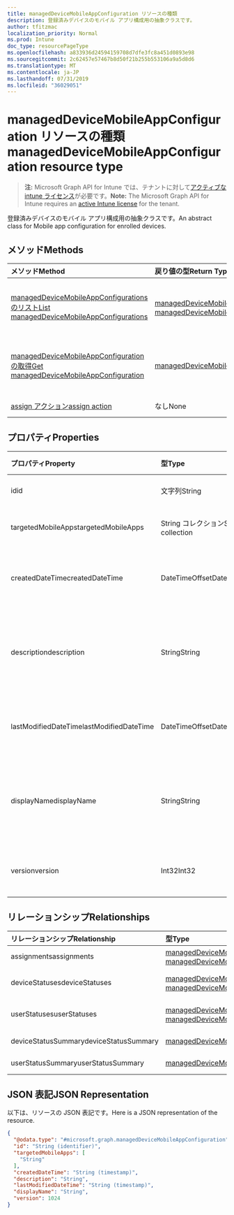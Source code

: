 ```yaml
---
title: managedDeviceMobileAppConfiguration リソースの種類
description: 登録済みデバイスのモバイル アプリ構成用の抽象クラスです。
author: tfitzmac
localization_priority: Normal
ms.prod: Intune
doc_type: resourcePageType
ms.openlocfilehash: a833936d24594159708d7dfe3fc8a451d0893e98
ms.sourcegitcommit: 2c62457e57467b8d50f21b255b553106a9a5d8d6
ms.translationtype: MT
ms.contentlocale: ja-JP
ms.lasthandoff: 07/31/2019
ms.locfileid: "36029051"
---
```

# <a name="manageddevicemobileappconfiguration-resource-type"></a><span data-ttu-id="3f4a6-103">managedDeviceMobileAppConfiguration リソースの種類</span><span class="sxs-lookup"><span data-stu-id="3f4a6-103">managedDeviceMobileAppConfiguration resource type</span></span>

> <span data-ttu-id="3f4a6-104">**注:** Microsoft Graph API for Intune では、テナントに対して[アクティブな intune ライセンス](https://go.microsoft.com/fwlink/?linkid=839381)が必要です。</span><span class="sxs-lookup"><span data-stu-id="3f4a6-104">**Note:** The Microsoft Graph API for Intune requires an [active Intune license](https://go.microsoft.com/fwlink/?linkid=839381) for the tenant.</span></span>

<span data-ttu-id="3f4a6-105">登録済みデバイスのモバイル アプリ構成用の抽象クラスです。</span><span class="sxs-lookup"><span data-stu-id="3f4a6-105">An abstract class for Mobile app configuration for enrolled devices.</span></span>

## <a name="methods"></a><span data-ttu-id="3f4a6-106">メソッド</span><span class="sxs-lookup"><span data-stu-id="3f4a6-106">Methods</span></span>
|<span data-ttu-id="3f4a6-107">メソッド</span><span class="sxs-lookup"><span data-stu-id="3f4a6-107">Method</span></span>|<span data-ttu-id="3f4a6-108">戻り値の型</span><span class="sxs-lookup"><span data-stu-id="3f4a6-108">Return Type</span></span>|<span data-ttu-id="3f4a6-109">説明</span><span class="sxs-lookup"><span data-stu-id="3f4a6-109">Description</span></span>|
|:---|:---|:---|
|[<span data-ttu-id="3f4a6-110">managedDeviceMobileAppConfigurations のリスト</span><span class="sxs-lookup"><span data-stu-id="3f4a6-110">List managedDeviceMobileAppConfigurations</span></span>](../api/intune-apps-manageddevicemobileappconfiguration-list.md)|<span data-ttu-id="3f4a6-111">[managedDeviceMobileAppConfiguration](../resources/intune-apps-manageddevicemobileappconfiguration.md) コレクション</span><span class="sxs-lookup"><span data-stu-id="3f4a6-111">[managedDeviceMobileAppConfiguration](../resources/intune-apps-manageddevicemobileappconfiguration.md) collection</span></span>|<span data-ttu-id="3f4a6-112">[managedDeviceMobileAppConfiguration](../resources/intune-apps-manageddevicemobileappconfiguration.md) オブジェクトのプロパティとリレーションシップをリストします。</span><span class="sxs-lookup"><span data-stu-id="3f4a6-112">List properties and relationships of the [managedDeviceMobileAppConfiguration](../resources/intune-apps-manageddevicemobileappconfiguration.md) objects.</span></span>|
|[<span data-ttu-id="3f4a6-113">managedDeviceMobileAppConfiguration の取得</span><span class="sxs-lookup"><span data-stu-id="3f4a6-113">Get managedDeviceMobileAppConfiguration</span></span>](../api/intune-apps-manageddevicemobileappconfiguration-get.md)|[<span data-ttu-id="3f4a6-114">managedDeviceMobileAppConfiguration</span><span class="sxs-lookup"><span data-stu-id="3f4a6-114">managedDeviceMobileAppConfiguration</span></span>](../resources/intune-apps-manageddevicemobileappconfiguration.md)|<span data-ttu-id="3f4a6-115">[managedDeviceMobileAppConfiguration](../resources/intune-apps-manageddevicemobileappconfiguration.md) オブジェクトのプロパティとリレーションシップを読み取ります。</span><span class="sxs-lookup"><span data-stu-id="3f4a6-115">Read properties and relationships of the [managedDeviceMobileAppConfiguration](../resources/intune-apps-manageddevicemobileappconfiguration.md) object.</span></span>|
|[<span data-ttu-id="3f4a6-116">assign アクション</span><span class="sxs-lookup"><span data-stu-id="3f4a6-116">assign action</span></span>](../api/intune-apps-manageddevicemobileappconfiguration-assign.md)|<span data-ttu-id="3f4a6-117">なし</span><span class="sxs-lookup"><span data-stu-id="3f4a6-117">None</span></span>|<span data-ttu-id="3f4a6-118">まだ文書化されていません</span><span class="sxs-lookup"><span data-stu-id="3f4a6-118">Not yet documented</span></span>|

## <a name="properties"></a><span data-ttu-id="3f4a6-119">プロパティ</span><span class="sxs-lookup"><span data-stu-id="3f4a6-119">Properties</span></span>
|<span data-ttu-id="3f4a6-120">プロパティ</span><span class="sxs-lookup"><span data-stu-id="3f4a6-120">Property</span></span>|<span data-ttu-id="3f4a6-121">型</span><span class="sxs-lookup"><span data-stu-id="3f4a6-121">Type</span></span>|<span data-ttu-id="3f4a6-122">説明</span><span class="sxs-lookup"><span data-stu-id="3f4a6-122">Description</span></span>|
|:---|:---|:---|
|<span data-ttu-id="3f4a6-123">id</span><span class="sxs-lookup"><span data-stu-id="3f4a6-123">id</span></span>|<span data-ttu-id="3f4a6-124">文字列</span><span class="sxs-lookup"><span data-stu-id="3f4a6-124">String</span></span>|<span data-ttu-id="3f4a6-125">エンティティのキー。</span><span class="sxs-lookup"><span data-stu-id="3f4a6-125">Key of the entity.</span></span>|
|<span data-ttu-id="3f4a6-126">targetedMobileApps</span><span class="sxs-lookup"><span data-stu-id="3f4a6-126">targetedMobileApps</span></span>|<span data-ttu-id="3f4a6-127">String コレクション</span><span class="sxs-lookup"><span data-stu-id="3f4a6-127">String collection</span></span>|<span data-ttu-id="3f4a6-128">関連するアプリです。</span><span class="sxs-lookup"><span data-stu-id="3f4a6-128">the associated app.</span></span>|
|<span data-ttu-id="3f4a6-129">createdDateTime</span><span class="sxs-lookup"><span data-stu-id="3f4a6-129">createdDateTime</span></span>|<span data-ttu-id="3f4a6-130">DateTimeOffset</span><span class="sxs-lookup"><span data-stu-id="3f4a6-130">DateTimeOffset</span></span>|<span data-ttu-id="3f4a6-131">オブジェクトが作成された DateTime。</span><span class="sxs-lookup"><span data-stu-id="3f4a6-131">DateTime the object was created.</span></span>|
|<span data-ttu-id="3f4a6-132">description</span><span class="sxs-lookup"><span data-stu-id="3f4a6-132">description</span></span>|<span data-ttu-id="3f4a6-133">String</span><span class="sxs-lookup"><span data-stu-id="3f4a6-133">String</span></span>|<span data-ttu-id="3f4a6-134">デバイス構成について管理者が提供した説明です。</span><span class="sxs-lookup"><span data-stu-id="3f4a6-134">Admin provided description of the Device Configuration.</span></span>|
|<span data-ttu-id="3f4a6-135">lastModifiedDateTime</span><span class="sxs-lookup"><span data-stu-id="3f4a6-135">lastModifiedDateTime</span></span>|<span data-ttu-id="3f4a6-136">DateTimeOffset</span><span class="sxs-lookup"><span data-stu-id="3f4a6-136">DateTimeOffset</span></span>|<span data-ttu-id="3f4a6-137">オブジェクトの最終更新の DateTime。</span><span class="sxs-lookup"><span data-stu-id="3f4a6-137">DateTime the object was last modified.</span></span>|
|<span data-ttu-id="3f4a6-138">displayName</span><span class="sxs-lookup"><span data-stu-id="3f4a6-138">displayName</span></span>|<span data-ttu-id="3f4a6-139">String</span><span class="sxs-lookup"><span data-stu-id="3f4a6-139">String</span></span>|<span data-ttu-id="3f4a6-140">デバイス構成について管理者が指定した名前です。</span><span class="sxs-lookup"><span data-stu-id="3f4a6-140">Admin provided name of the device configuration.</span></span>|
|<span data-ttu-id="3f4a6-141">version</span><span class="sxs-lookup"><span data-stu-id="3f4a6-141">version</span></span>|<span data-ttu-id="3f4a6-142">Int32</span><span class="sxs-lookup"><span data-stu-id="3f4a6-142">Int32</span></span>|<span data-ttu-id="3f4a6-143">デバイス構成のバージョン。</span><span class="sxs-lookup"><span data-stu-id="3f4a6-143">Version of the device configuration.</span></span>|

## <a name="relationships"></a><span data-ttu-id="3f4a6-144">リレーションシップ</span><span class="sxs-lookup"><span data-stu-id="3f4a6-144">Relationships</span></span>
|<span data-ttu-id="3f4a6-145">リレーションシップ</span><span class="sxs-lookup"><span data-stu-id="3f4a6-145">Relationship</span></span>|<span data-ttu-id="3f4a6-146">型</span><span class="sxs-lookup"><span data-stu-id="3f4a6-146">Type</span></span>|<span data-ttu-id="3f4a6-147">説明</span><span class="sxs-lookup"><span data-stu-id="3f4a6-147">Description</span></span>|
|:---|:---|:---|
|<span data-ttu-id="3f4a6-148">assignments</span><span class="sxs-lookup"><span data-stu-id="3f4a6-148">assignments</span></span>|<span data-ttu-id="3f4a6-149">[managedDeviceMobileAppConfigurationAssignment](../resources/intune-apps-manageddevicemobileappconfigurationassignment.md) コレクション</span><span class="sxs-lookup"><span data-stu-id="3f4a6-149">[managedDeviceMobileAppConfigurationAssignment](../resources/intune-apps-manageddevicemobileappconfigurationassignment.md) collection</span></span>|<span data-ttu-id="3f4a6-150">アプリ構成のグループ割り当てのリストです。</span><span class="sxs-lookup"><span data-stu-id="3f4a6-150">The list of group assignemenets for app configration.</span></span>|
|<span data-ttu-id="3f4a6-151">deviceStatuses</span><span class="sxs-lookup"><span data-stu-id="3f4a6-151">deviceStatuses</span></span>|<span data-ttu-id="3f4a6-152">[managedDeviceMobileAppConfigurationDeviceStatus](../resources/intune-apps-manageddevicemobileappconfigurationdevicestatus.md)コレクション</span><span class="sxs-lookup"><span data-stu-id="3f4a6-152">[managedDeviceMobileAppConfigurationDeviceStatus](../resources/intune-apps-manageddevicemobileappconfigurationdevicestatus.md) collection</span></span>|<span data-ttu-id="3f4a6-153">ManagedDeviceMobileAppConfigurationDeviceStatus のリスト。</span><span class="sxs-lookup"><span data-stu-id="3f4a6-153">List of ManagedDeviceMobileAppConfigurationDeviceStatus.</span></span>|
|<span data-ttu-id="3f4a6-154">userStatuses</span><span class="sxs-lookup"><span data-stu-id="3f4a6-154">userStatuses</span></span>|<span data-ttu-id="3f4a6-155">[managedDeviceMobileAppConfigurationUserStatus](../resources/intune-apps-manageddevicemobileappconfigurationuserstatus.md) コレクション</span><span class="sxs-lookup"><span data-stu-id="3f4a6-155">[managedDeviceMobileAppConfigurationUserStatus](../resources/intune-apps-manageddevicemobileappconfigurationuserstatus.md) collection</span></span>|<span data-ttu-id="3f4a6-156">ManagedDeviceMobileAppConfigurationUserStatus のリストです。</span><span class="sxs-lookup"><span data-stu-id="3f4a6-156">List of ManagedDeviceMobileAppConfigurationUserStatus.</span></span>|
|<span data-ttu-id="3f4a6-157">deviceStatusSummary</span><span class="sxs-lookup"><span data-stu-id="3f4a6-157">deviceStatusSummary</span></span>|[<span data-ttu-id="3f4a6-158">managedDeviceMobileAppConfigurationDeviceSummary</span><span class="sxs-lookup"><span data-stu-id="3f4a6-158">managedDeviceMobileAppConfigurationDeviceSummary</span></span>](../resources/intune-apps-manageddevicemobileappconfigurationdevicesummary.md)|<span data-ttu-id="3f4a6-159">アプリ構成のデバイス状態の要約です。</span><span class="sxs-lookup"><span data-stu-id="3f4a6-159">App configuration device status summary.</span></span>|
|<span data-ttu-id="3f4a6-160">userStatusSummary</span><span class="sxs-lookup"><span data-stu-id="3f4a6-160">userStatusSummary</span></span>|[<span data-ttu-id="3f4a6-161">managedDeviceMobileAppConfigurationUserSummary</span><span class="sxs-lookup"><span data-stu-id="3f4a6-161">managedDeviceMobileAppConfigurationUserSummary</span></span>](../resources/intune-apps-manageddevicemobileappconfigurationusersummary.md)|<span data-ttu-id="3f4a6-162">アプリ構成のユーザー状態の要約です。</span><span class="sxs-lookup"><span data-stu-id="3f4a6-162">App configuration user status summary.</span></span>|

## <a name="json-representation"></a><span data-ttu-id="3f4a6-163">JSON 表記</span><span class="sxs-lookup"><span data-stu-id="3f4a6-163">JSON Representation</span></span>
<span data-ttu-id="3f4a6-164">以下は、リソースの JSON 表記です。</span><span class="sxs-lookup"><span data-stu-id="3f4a6-164">Here is a JSON representation of the resource.</span></span>
<!-- {
  "blockType": "resource",
  "keyProperty": "id",
  "@odata.type": "microsoft.graph.managedDeviceMobileAppConfiguration"
}
-->
``` json
{
  "@odata.type": "#microsoft.graph.managedDeviceMobileAppConfiguration",
  "id": "String (identifier)",
  "targetedMobileApps": [
    "String"
  ],
  "createdDateTime": "String (timestamp)",
  "description": "String",
  "lastModifiedDateTime": "String (timestamp)",
  "displayName": "String",
  "version": 1024
}
```



